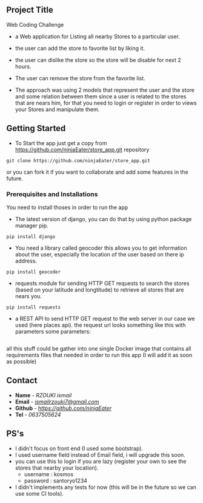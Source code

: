 ## Project Title
Web Coding Challenge
- a Web application for Listing all nearby Stores to a particular user.
- the user can add the store to favorite list by liking it.
- the user can dislike the store so the store will be disable for next 2 hours.
- The user can remove the store from the favorite list.

- The approach was using 2 models that represent the user and the store and some relation between them since a user is related to the stores that are nears him, for that you need to login or register in order to views your Stores and manipulate them.

## Getting Started
* To Start the app just get a copy from https://github.com/ninjaEater/store_app.git repository
```
git clone https://github.com/ninjaEater/store_app.git
```
or you can fork it if you want to collaborate and add some features in the future.

### Prerequisites and Installations
You need to install thoses in order to run the app
* The latest version of django, you can do that by using python package manager pip.
```
pip install django
```
* You need a library called geocoder this allows you to get information about the user, especially the location of the user based on there ip address.
```
pip install geocoder
```
* requests module for sending HTTP GET requests to search the stores (based on your latitude and longtitude) to retrieve all stores that are nears you.
```
pip install requests
```
* a REST API to send HTTP GET request to the web server in our case we used (here places api). the request url looks something like this with parameters some parameters:
```https://places.cit.api.here.com/places/v1/browse?at=35.7226%2C-5.9357&q=shopping&size=200&Accept-Language=en-US%2Cen%3Bq%3D0.9&app_id=your_app_id_here&app_code=your_app_code_here
```
all this stuff could be gather into one single Docker image that contains all requirements files that needed in order to run this app (I will add it as soon as possible) 

## Contact
* **Name** - *RZOUKI ismail*
* **Email** - *ismailrzouki7@gmail.com*
* **Github** - *https://github.com/ninjaEater*
* **Tel** - *0637505624*

## PS's
* I didn't focus on front end (I used some bootstrap).
* I used username field instead of Email field, i will upgrade this soon.
* you can use this to login if you are lazy (register your own to see the stores that nearby your location).
    - username : kosmos
    - password : santoryo1234   
* I didn't implements any tests for now (this will be in the future so we can use some CI tools).
